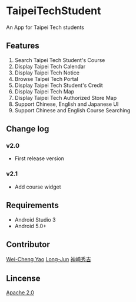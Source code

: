 # TaipeiTechStudent
An App for Taipei Tech students
## Features
1. Search Taipei Tech Student's Course
2. Display Taipei Tech Calendar
3. Display Taipei Tech Notice
4. Browse Taipei Tech Portal
5. Display Taipei Tech Student's Credit
6. Display Taipei Tech Map
7. Display Taipei Tech Authorized Store Map
8. Support Chinese, English and Japanese UI
9. Support Chinese and English Course Searching
## Change log
### v2.0
- First release version
### v2.1
- Add course widget
## Requirements
- Android Studio 3
- Android 5.0+
## Contributor
[Wei-Cheng Yao](https://github.com/yaoandy107)
[Long-Jun](https://github.com/Long-Jun)
[神崎秀吉](https://github.com/kamisakihideyoshi)
## Lincense
[Apache 2.0](https://github.com/yaoandy107/TaipeiTechStudent/blob/master/LICENSE)
